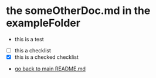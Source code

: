 # the someOtherDoc.md in the exampleFolder
- this is a test
- [ ] this a checklist
- [x] this is a checked checklist
- [go back to main README.md](/README.md)